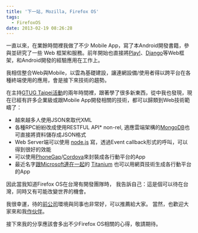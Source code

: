 ```yaml
---
title: '下一站, Mozilla, Firefox OS'
tags:
  - FirefoxOS
date: 2013-02-19 08:26:28
---
```


一直以來，在業餘時間裡我做了不少 Mobile App，寫了本Android開發書籍，參與並研究了一些 Web 框架和服務。前年開始也直接將[Play!](http://www.playframework.com/)、[Django](https://www.djangoproject.com/)等Web框架，和Android開發的經驗應用在工作上。

我相信整合Web與Mobile，以雲為基礎建設，讓連網設備/使用者得以跨平台在各種終端使用的應用，會是接下來技術的趨勢。

在主持[GTUG Taipei活動](http://www.taipei-gtug.org/)的兩年時間裡，跟著學了很多新東西，從中我也發現，現在已經有許多企業級或跟Mobile App開發相關的技術，都可以歸類到Web技術範疇了：

*   越來越多人使用JSON來取代XML
*   各種RPC紛紛改成使用RESTFUL API*   non-rel, 適應雲端架構的[MongoDB](http://www.mongodb.org/)也可直接將資料儲存成JSON格式
*   Web Server端可以使用 [node.js](http://nodejs.org/) 寫，透過Event callback形式的呼叫，可以得到很好的效能
*   可以使用[PhoneGap](http://www.phonegap.com/)/[Cordova](http://cordova.apache.org/)來封裝成各行動平台的App
*   最近名字[跟Microsoft連在一起](http://www.businessinsider.com/microsoft-eyes-appcelerator-acquisition-2013-2)的 [Titanium](http://www.appcelerator.com/) 也可以用網頁技術生成各行動平台的App

因此當我知道Firefox OS在台灣有開發團隊時，
我告訴自己：這是個可以待在台灣，同時又有可能改變世界的機會。

我很幸運，待的[前公司](http://www.104.com.tw/jobbank/custjob/index.php?r=job&amp;j=493f47704d4b445b36373f6831593b220414f487049714326262626223e402b2a735j57)環境與同事也非常好，可以推薦給大家。
當然，也歡迎大家來和我[作伙伴](http://www.104.com.tw/jobbank/custjob/index.php?r=cust&amp;j=5e604325345c3e673c423b1d1d1d1d5f2443a363189j01&amp;jobsource=n104bank1)。

接下來我的分享應該會多出不少Firefox OS相關的心得，敬請期待。